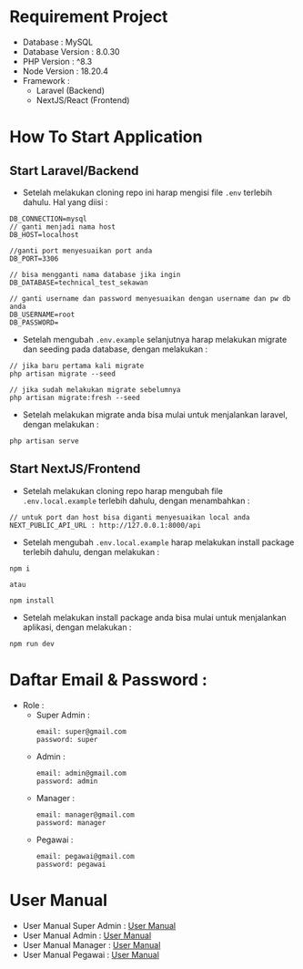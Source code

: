 # Requirement Project

- Database : MySQL
- Database Version : 8.0.30
- PHP Version : ^8.3
- Node Version : 18.20.4
- Framework : 
    - Laravel (Backend)
    - NextJS/React (Frontend)

# How To Start Application
## Start Laravel/Backend
- Setelah melakukan cloning repo ini harap mengisi file `.env` terlebih dahulu. Hal yang diisi : 
```
DB_CONNECTION=mysql
// ganti menjadi nama host
DB_HOST=localhost 

//ganti port menyesuaikan port anda
DB_PORT=3306 

// bisa mengganti nama database jika ingin
DB_DATABASE=technical_test_sekawan 

// ganti username dan password menyesuaikan dengan username dan pw db anda
DB_USERNAME=root
DB_PASSWORD=
```
- Setelah mengubah `.env.example` selanjutnya harap melakukan migrate dan seeding pada database, dengan melakukan :
```
// jika baru pertama kali migrate
php artisan migrate --seed

// jika sudah melakukan migrate sebelumnya
php artisan migrate:fresh --seed
```
- Setelah melakukan migrate anda bisa mulai untuk menjalankan laravel, dengan melakukan : 
```
php artisan serve
```

## Start NextJS/Frontend
- Setelah melakukan cloning repo harap mengubah file `.env.local.example` terlebih dahulu, dengan menambahkan : 
```
// untuk port dan host bisa diganti menyesuaikan local anda
NEXT_PUBLIC_API_URL : http://127.0.0.1:8000/api
```
- Setelah mengubah `.env.local.example` harap melakukan install package terlebih dahulu, dengan melakukan :
```
npm i 

atau

npm install
```
- Setelah melakukan install package anda bisa mulai untuk menjalankan aplikasi, dengan melakukan :
```
npm run dev
```

# Daftar Email & Password :
- Role : 
    - Super Admin :
        ```
        email: super@gmail.com
        password: super
        ```
    - Admin : 
        ```
        email: admin@gmail.com
        password: admin
        ```
    - Manager : 
        ```
        email: manager@gmail.com
        password: manager
        ```
    - Pegawai : 
        ```
        email: pegawai@gmail.com
        password: pegawai
        ```

# User Manual
- User Manual Super Admin : [User Manual](./doc/user-manual-superadmin.md)
- User Manual Admin : [User Manual](./doc/user-manual-admin.md)
- User Manual Manager : [User Manual](./doc/user-manual-manager.md)
- User Manual Pegawai : [User Manual](./doc/user-manual-pegawai.md)
